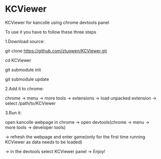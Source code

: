 # KCViewer
KCViewer for kancolle using chrome devtools panel

To use it you have to follow these three steps


1.Download source:

git clone https://github.com/ztuowen/KCViewer.git

cd KCViewer

git submodule init

git submodule update


2.Add it to chrome:

chrome -> menu -> more tools -> extensions -> load unpacked extension -> select /path/to/KCViewer


3.Run it:

open kancolle webpage in chrome -> open devtools(chrome -> menu -> more tools -> developer tools)

  -> refresh the webpage and enter game(only for the first time running KCViewer as data needs to be loaded)
  
  -> in the devtools select KCViewer panel -> Enjoy!
